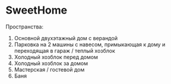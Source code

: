 # SweetHome

Пространства:

1. Основной двухэтажный дом с верандой 
2. Парковка на 2 машины с навесом, примыкающая к дому и переходящая в гараж / теплый хозблок
3. Холодный хозблок перед домом
4. Холодный хозблок за домом
5. Мастерская / гостевой дом
6. Баня 
